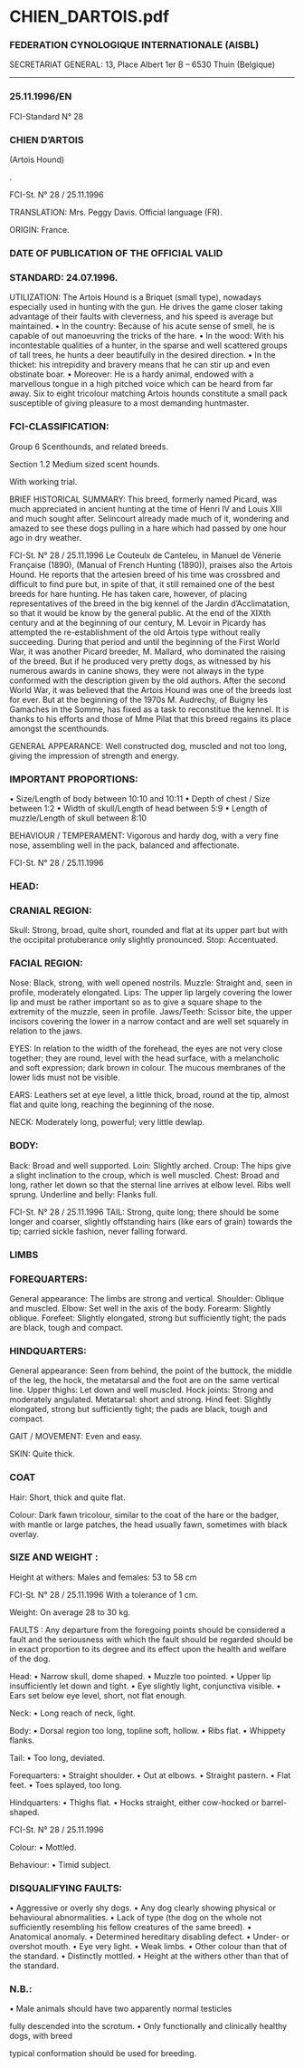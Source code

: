 # CHIEN_DARTOIS.pdf


### FEDERATION CYNOLOGIQUE INTERNATIONALE (AISBL)


SECRETARIAT GENERAL: 13, Place Albert 1er  B – 6530 Thuin (Belgique)
______________________________________________________________________________


### 25.11.1996/EN



FCI-Standard N° 28

### CHIEN D’ARTOIS


(Artois Hound)



.


FCI-St. N° 28 / 25.11.1996

TRANSLATION: Mrs. Peggy Davis.  Official language (FR).

ORIGIN: France.

### DATE OF PUBLICATION OF THE OFFICIAL VALID



### STANDARD: 24.07.1996.



UTILIZATION: The Artois Hound is a Briquet (small type),
nowadays especially used in hunting with the gun.  He drives the
game closer taking advantage of their faults with cleverness, and his
speed is average but maintained.
•
In the country: Because of his acute sense of smell, he is
capable of out manoeuvring the tricks of the hare.
•
In the wood: With his incontestable qualities of a hunter, in
the sparse and well scattered groups of tall trees, he hunts a
deer beautifully in the desired direction.
•
In the thicket: his intrepidity and bravery means that he can
stir up and even obstinate boar.
•
Moreover: He is a hardy animal, endowed with a marvellous
tongue in a high pitched voice which can be heard from far
away.  Six to eight tricolour matching Artois hounds
constitute a small pack susceptible of giving pleasure to a
most demanding huntmaster.

### FCI-CLASSIFICATION:


Group 6
Scenthounds, and related
breeds.

Section 1.2 Medium
sized
scent
hounds.

With working trial.

BRIEF HISTORICAL SUMMARY: This breed, formerly named
Picard, was much appreciated in ancient hunting at the time of Henri
IV and Louis XIII and much sought after.  Selincourt already made
much of it, wondering and amazed to see these dogs pulling in a hare
which had passed by one hour ago in dry weather.


FCI-St. N° 28 / 25.11.1996
Le Couteulx de Canteleu, in Manuel de Vénerie Française (1890),
(Manual of French Hunting (1890)), praises also the Artois Hound.
He reports that the artesien breed of his time was crossbred and
difficult to find pure but, in spite of that, it still remained one of the
best breeds for hare hunting.  He has taken care, however, of placing
representatives of the breed in the big kennel of the Jardin
d’Acclimatation, so that it would be know by the general public.  At
the end of the XIXth century and at the beginning of our century, M.
Levoir in Picardy has attempted the re-establishment of the old
Artois type without really succeeding.  During that period and until
the beginning of the First World War, it was another Picard breeder,
M. Mallard, who dominated the raising of the breed.  But if he
produced very pretty dogs, as witnessed by his numerous awards in
canine shows, they were not always in the type conformed with the
description given by the old authors.  After the second World War, it
was believed that the Artois Hound was one of the breeds lost for
ever.  But at the beginning of the 1970s M. Audrechy, of Buigny les
Gamaches in the Somme, has fixed as a task to reconstitue the
kennel.  It is thanks to his efforts and those of Mme Pilat that this
breed regains its place amongst the scenthounds.

GENERAL APPEARANCE: Well constructed dog, muscled and
not too long, giving the impression of strength and energy.

### IMPORTANT PROPORTIONS:


•
Size/Length of body
between 10:10 and 10:11
•
Depth of chest / Size
between    1:2
•
Width of skull/Length of head
between    5:9
•
Length of muzzle/Length of skull between    8:10

BEHAVIOUR / TEMPERAMENT: Vigorous and hardy dog, with
a very fine nose, assembling well in the pack, balanced and
affectionate.




FCI-St. N° 28 / 25.11.1996

### HEAD:



### CRANIAL REGION:


Skull: Strong, broad, quite short, rounded and flat at its upper part
but with the occipital protuberance only slightly pronounced.
Stop: Accentuated.

### FACIAL REGION:


Nose: Black, strong, with well opened nostrils.
Muzzle: Straight and, seen in profile, moderately elongated.
Lips: The upper lip largely covering the lower lip and must be rather
important so as to give a square shape to the extremity of the muzzle,
seen in profile.
Jaws/Teeth: Scissor bite, the upper incisors covering the lower in a
narrow contact and are well set squarely in relation to the jaws.

EYES: In relation to the width of the forehead, the eyes are not very
close together; they are round, level with the head surface, with a
melancholic and soft expression; dark brown in colour.  The mucous
membranes of the lower lids must not be visible.

EARS: Leathers set at eye level, a little thick, broad, round at the tip,
almost flat and quite long, reaching the beginning of the nose.

NECK: Moderately long, powerful; very little dewlap.

### BODY:


Back: Broad and well supported.
Loin: Slightly arched.
Croup: The hips give a slight inclination to the croup, which is well
muscled.
Chest: Broad and long, rather let down so that the sternal line arrives
at elbow level.  Ribs well sprung.
Underline and belly: Flanks full.



FCI-St. N° 28 / 25.11.1996
TAIL: Strong, quite long; there should be some longer and coarser,
slightly offstanding hairs (like ears of grain) towards the tip; carried
sickle fashion, never falling forward.

### LIMBS



### FOREQUARTERS:


General appearance: The limbs are strong and vertical.
Shoulder: Oblique and muscled.
Elbow: Set well in the axis of the body.
Forearm: Slightly oblique.
Forefeet: Slightly elongated, strong but sufficiently tight; the pads
are black, tough and compact.

### HINDQUARTERS:


General appearance: Seen from behind, the point of the buttock, the
middle of the leg, the hock, the metatarsal and the foot are on the
same vertical line.
Upper thighs: Let down and well muscled.
Hock joints: Strong and moderately angulated.
Metatarsal: short and strong.
Hind feet: Slightly elongated, strong but sufficiently tight; the pads
are black, tough and compact.

GAIT / MOVEMENT: Even and easy.

SKIN: Quite thick.

### COAT


Hair: Short, thick and quite flat.

Colour: Dark fawn tricolour, similar to the coat of the hare or the
badger, with mantle or large patches, the head usually fawn,
sometimes with black overlay.

### SIZE AND WEIGHT :


Height at withers:
Males and females:
53 to 58 cm


FCI-St. N° 28 / 25.11.1996
With a tolerance of 1 cm.

Weight: On average 28 to 30 kg.


FAULTS : Any departure from the foregoing points should be
considered a fault and the seriousness with which the fault should be
regarded should be in exact proportion to its degree and its effect
upon the health and welfare of the dog.

Head:
•
Narrow skull, dome shaped.
•
Muzzle too pointed.
•
Upper lip insufficiently let down and tight.
•
Eye slightly light, conjunctiva visible.
•
Ears set below eye level, short, not flat enough.

Neck:
•
Long reach of neck, light.

Body:
•
Dorsal region too long, topline soft, hollow.
•
Ribs flat.
•
Whippety flanks.

Tail:
•
Too long, deviated.

Forequarters:
•
Straight shoulder.
•
Out at elbows.
•
Straight pastern.
•
Flat feet.
•
Toes splayed, too long.

Hindquarters:
•
Thighs flat.
•
Hocks straight, either cow-hocked or barrel-shaped.


FCI-St. N° 28 / 25.11.1996

Colour:
•
Mottled.

Behaviour:
•
Timid subject.

### DISQUALIFYING FAULTS:


•
Aggressive or overly shy dogs.
•
Any
dog
clearly showing
physical
or
behavioural
abnormalities.
•
Lack of type (the dog on the whole not sufficiently
resembling his fellow creatures of the same breed).
•
Anatomical anomaly.
•
Determined hereditary disabling defect.
•
Under- or overshot mouth.
•
Eye very light.
•
Weak limbs.
•
Other colour than that of the standard.
•
Distinctly mottled.
•
Height at the withers other than that of the standard.

### N.B.:


•
Male animals should have two apparently normal testicles

fully descended into the scrotum.
•
Only functionally and clinically healthy dogs, with breed

typical conformation should be used for breeding.






